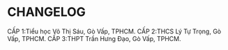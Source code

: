# CHANGELOG

CẤP 1:Tiểu học Võ Thị Sáu, Gò Vấp, TPHCM.
CẤP 2:THCS Lý Tự Trọng, Gò Vấp, TPHCM.
CẤP 3:THPT Trần Hưng Đạo, Gò Vấp, TPHCM.
